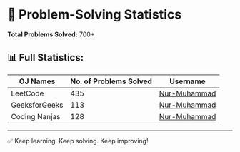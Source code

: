 # 🧮 Problem-Solving Statistics

**Total Problems Solved:** 700+  

## 📊 Full Statistics:

| OJ Names       | No. of Problems Solved | Username     |
|----------------|------------------------|--------------|
| LeetCode       | 435                    | [Nur-Muhammad](https://leetcode.com/Nur-Muhammad)  |
| GeeksforGeeks  | 113                    | [Nur-Muhammad](https://www.geeksforgeeks.org/user/programmin171c/) |
| Coding Nanjas  | 128                    | [Nur-Muhammad](https://www.naukri.com/code360/profile/nurmuhammad) |

---

✅ Keep learning. Keep solving. Keep improving!
